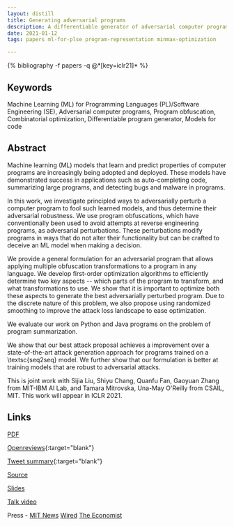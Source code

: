 ```yaml
---
layout: distill
title: Generating adversarial programs
description: A differentiable generator of adversarial computer programs which can deceive ML models trained on computer programs
date: 2021-01-12
tags: papers ml-for-plse program-representation minmax-optimization

---
```

<div class="publications">
    {% bibliography -f papers -q @*[key=iclr21]* %}
</div>

## Keywords
Machine Learning (ML) for Programming Languages (PL)/Software Engineering (SE), Adversarial computer programs, Program obfuscation, Combinatorial optimization, Differentiable program generator, Models for code

## Abstract 
Machine learning (ML) models that learn and predict properties of computer programs are increasingly being adopted and deployed. 
These models have demonstrated success in applications such as auto-completing code, summarizing large programs, and detecting bugs and malware in programs.

In this work, we investigate principled ways to adversarially perturb a computer program to fool such learned models, and thus determine their adversarial robustness. We use program obfuscations, which have conventionally been used to avoid attempts at reverse engineering programs, as adversarial perturbations. These perturbations modify programs in ways that do not alter their functionality but can be crafted to deceive an ML model when making a decision. 

We provide a general formulation for an adversarial program that allows applying multiple obfuscation transformations to a program in any language. We develop first-order optimization algorithms to  efficiently determine two key aspects -- which parts of the program to transform, and what transformations to use. We show that it is important to optimize both these aspects to generate the best adversarially perturbed program. Due to the discrete nature of this problem, we also propose using randomized smoothing to improve the attack loss landscape to ease optimization. 

We evaluate our work on Python and Java programs on the problem of program summarization. 

We show that our best attack proposal achieves a  improvement over a state-of-the-art attack generation approach for programs trained on a \textsc{seq2seq} model.
We further show that our formulation is better at training models that are robust to adversarial attacks.

This is joint work with Sijia Liu, Shiyu Chang, Quanfu Fan, Gaoyuan Zhang from MIT-IBM AI Lab, and Tamara Mitrovska, Una-May O'Reilly from CSAIL, MIT. This work will appear in ICLR 2021.

## Links
[PDF](/assets/papers/iclr_21.pdf)

[Openreviews](https://openreview.net/forum?id=PH5PH9ZO_4){:target="blank"}

[Tweet summary](https://twitter.com/ShashankSrikant/status/1349121295972143105){:target="blank"}

[Source](https://github.com/ALFA-group/adversarial-code-generation)

[Slides](https://slideslive.com/38953748/adversarial-attacks-on-models-for-computer-programs?ref=speaker-18243-latest&locale=en)

[Talk video](https://www.youtube.com/watch?v=b23HNPilfB4)

Press - [MIT News](https://news.mit.edu/2021/toward-deep-learning-models-that-can-reason-about-code-like-humans-0415) [Wired](https://www.wired.com/story/ai-latest-trick-writing-computer-code/) [The Economist](https://www.economist.com/science-and-technology/2021/07/07/ai-is-transforming-the-coding-of-computer-programs)
